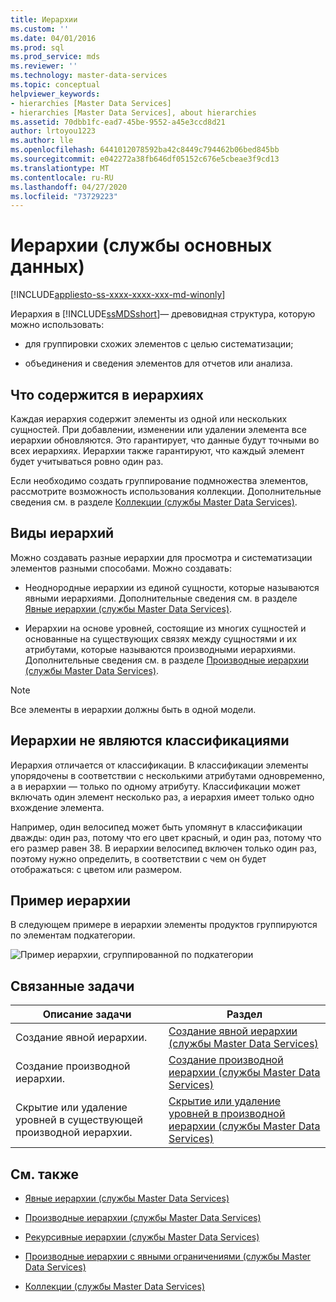 ```yaml
---
title: Иерархии
ms.custom: ''
ms.date: 04/01/2016
ms.prod: sql
ms.prod_service: mds
ms.reviewer: ''
ms.technology: master-data-services
ms.topic: conceptual
helpviewer_keywords:
- hierarchies [Master Data Services]
- hierarchies [Master Data Services], about hierarchies
ms.assetid: 70dbb1fc-ead7-45be-9552-a45e3ccd8d21
author: lrtoyou1223
ms.author: lle
ms.openlocfilehash: 6441012078592ba42c8449c794462b06bed845bb
ms.sourcegitcommit: e042272a38fb646df05152c676e5cbeae3f9cd13
ms.translationtype: MT
ms.contentlocale: ru-RU
ms.lasthandoff: 04/27/2020
ms.locfileid: "73729223"
---
```

# <a name="hierarchies-master-data-services"></a>Иерархии (службы основных данных)

[!INCLUDE[appliesto-ss-xxxx-xxxx-xxx-md-winonly](../includes/appliesto-ss-xxxx-xxxx-xxx-md-winonly.md)]

  Иерархия в [!INCLUDE[ssMDSshort](../includes/ssmdsshort-md.md)]— древовидная структура, которую можно использовать:  
  
-   для группировки схожих элементов с целью систематизации;  
  
-   объединения и сведения элементов для отчетов или анализа.  
  
## <a name="what-hierarchies-contain"></a>Что содержится в иерархиях  
 Каждая иерархия содержит элементы из одной или нескольких сущностей. При добавлении, изменении или удалении элемента все иерархии обновляются. Это гарантирует, что данные будут точными во всех иерархиях. Иерархии также гарантируют, что каждый элемент будет учитываться ровно один раз.  
  
 Если необходимо создать группирование подмножества элементов, рассмотрите возможность использования коллекции. Дополнительные сведения см. в разделе [Коллекции (службы Master Data Services)](../master-data-services/collections-master-data-services.md).  
  
## <a name="kinds-of-hierarchies"></a>Виды иерархий  
 Можно создавать разные иерархии для просмотра и систематизации элементов разными способами. Можно создавать:  
  
-   Неоднородные иерархии из единой сущности, которые называются явными иерархиями. Дополнительные сведения см. в разделе [Явные иерархии (службы Master Data Services)](../master-data-services/explicit-hierarchies-master-data-services.md).  
  
-   Иерархии на основе уровней, состоящие из многих сущностей и основанные на существующих связях между сущностями и их атрибутами, которые называются производными иерархиями. Дополнительные сведения см. в разделе [Производные иерархии (службы Master Data Services)](../master-data-services/derived-hierarchies-master-data-services.md).  
  
> [!NOTE]  
>  Все элементы в иерархии должны быть в одной модели.  
  
## <a name="hierarchies-are-not-taxonomies"></a>Иерархии не являются классификациями  
 Иерархия отличается от классификации. В классификации элементы упорядочены в соответствии с несколькими атрибутами одновременно, а в иерархии — только по одному атрибуту. Классификации может включать один элемент несколько раз, а иерархия имеет только одно вхождение элемента.  
  
 Например, один велосипед может быть упомянут в классификации дважды: один раз, потому что его цвет красный, и один раз, потому что его размер равен 38. В иерархии велосипед включен только один раз, поэтому нужно определить, в соответствии с чем он будет отображаться: с цветом или размером.  
  
## <a name="hierarchy-example"></a>Пример иерархии  
 В следующем примере в иерархии элементы продуктов группируются по элементам подкатегории.  
  
 ![Пример иерархии, сгруппированной по подкатегории](../master-data-services/media/mds-conc-hierarchy.gif "Пример иерархии, сгруппированной по подкатегории")  
  
## <a name="related-tasks"></a>Связанные задачи  
  
|Описание задачи|Раздел|  
|----------------------|-----------|  
|Создание явной иерархии.|[Создание явной иерархии (службы Master Data Services)](../master-data-services/create-an-explicit-hierarchy-master-data-services.md)|  
|Создание производной иерархии.|[Создание производной иерархии (службы Master Data Services)](../master-data-services/create-a-derived-hierarchy-master-data-services.md)|  
|Скрытие или удаление уровней в существующей производной иерархии.|[Скрытие или удаление уровней в производной иерархии (службы Master Data Services)](../master-data-services/hide-or-delete-levels-in-a-derived-hierarchy-master-data-services.md)|  
  
## <a name="related-content"></a>См. также  
  
-   [Явные иерархии (службы Master Data Services)](../master-data-services/explicit-hierarchies-master-data-services.md)  
  
-   [Производные иерархии (службы Master Data Services)](../master-data-services/derived-hierarchies-master-data-services.md)  
  
-   [Рекурсивные иерархии (службы Master Data Services)](../master-data-services/recursive-hierarchies-master-data-services.md)  
  
-   [Производные иерархии с явными ограничениями (службы Master Data Services)](../master-data-services/derived-hierarchies-with-explicit-caps-master-data-services.md)  
  
-   [Коллекции (службы Master Data Services)](../master-data-services/collections-master-data-services.md)  
  
  
